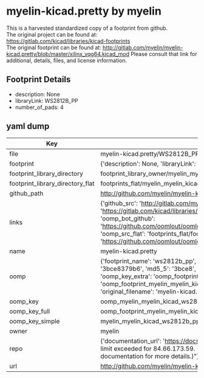# myelin-kicad.pretty by myelin  
This is a harvested standardized copy of a footprint from github.  
The original project can be found at:  
https://gitlab.com/kicad/libraries/kicad-footprints  
The original footprint can be found at:
http://gitlab.com/myelin/myelin-kicad.pretty/blob/master/xilinx_vqg64.kicad_mod
Please consult that link for additional, details, files, and license information.  
## Footprint Details
* description: None  
* libraryLink: WS2812B_PP  
* number_of_pads: 4  
## yaml dump  
| Key | Value |  
| --- | --- |  
| file | myelin-kicad.pretty/WS2812B_PP.kicad_mod |  
| footprint | {'description': None, 'libraryLink': 'WS2812B_PP', 'number_of_pads': 4} |  
| footprint_library_directory | footprint_library_owner/myelin_myelin-kicad.pretty |  
| footprint_library_directory_flat | footprints_flat/myelin_myelin_kicad_ws2812b_pp/working |  
| github_path | http://github.com/myelin/myelin-kicad.pretty/blob/master/WS2812B_PP.kicad_mod |  
| links | {'github_src': 'http://gitlab.com/myelin/myelin-kicad.pretty/blob/master/xilinx_vqg64.kicad_mod', 'github_src_repo': 'https://gitlab.com/kicad/libraries/kicad-footprints', 'oomp_bot': 'footprints/myelin_myelin_kicad_ws2812b_pp/working', 'oomp_bot_github': 'https://github.com/oomlout/oomlout_oomp_footprint_bot/tree/main/footprints/myelin_myelin_kicad_ws2812b_pp/working', 'oomp_src_flat': 'footprints_flat/footprints_flat/myelin_myelin_kicad_ws2812b_pp/working', 'oomp_src_flat_github': 'https://github.com/oomlout/oomlout_oomp_footprint_src/tree/main/footprints_flat/myelin_myelin_kicad_ws2812b_pp/working'} |  
| name | myelin-kicad.pretty |  
| oomp | {'footprint_name': 'ws2812b_pp', 'library_name': 'myelin_kicad', 'md5': '3bce8379b6c0a71464d6c8725abf3fb5', 'md5_10': '3bce8379b6', 'md5_5': '3bce8', 'md5_6': '3bce83', 'oomp_key': 'oomp_myelin_myelin_kicad_ws2812b_pp', 'oomp_key_extra': 'oomp_footprint_myelin_myelin_kicad_ws2812b_pp', 'oomp_key_full': 'oomp_footprint_myelin_myelin_kicad_ws2812b_pp_3bce83', 'oomp_key_simple': 'myelin_myelin_kicad_ws2812b_pp', 'original_filename': 'myelin-kicad.pretty/WS2812B_PP.kicad_mod', 'owner_name': 'myelin'} |  
| oomp_key | oomp_myelin_myelin_kicad_ws2812b_pp |  
| oomp_key_full | oomp_footprint_myelin_myelin_kicad_ws2812b_pp |  
| oomp_key_simple | myelin_myelin_kicad_ws2812b_pp |  
| owner | myelin |  
| repo | {'documentation_url': 'https://docs.github.com/rest/overview/resources-in-the-rest-api#rate-limiting', 'message': "API rate limit exceeded for 84.66.173.59. (But here's the good news: Authenticated requests get a higher rate limit. Check out the documentation for more details.)"} |  
| url | http://github.com/myelin/myelin-kicad.pretty |  

